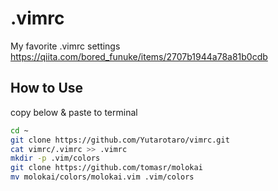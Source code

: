 # .vimrc
My favorite .vimrc settings <br>
https://qiita.com/bored_funuke/items/2707b1944a78a81b0cdb

## How to Use
copy below & paste to terminal

```bash
cd ~
git clone https://github.com/Yutarotaro/vimrc.git
cat vimrc/.vimrc >> .vimrc
mkdir -p .vim/colors
git clone https://github.com/tomasr/molokai
mv molokai/colors/molokai.vim .vim/colors
```
